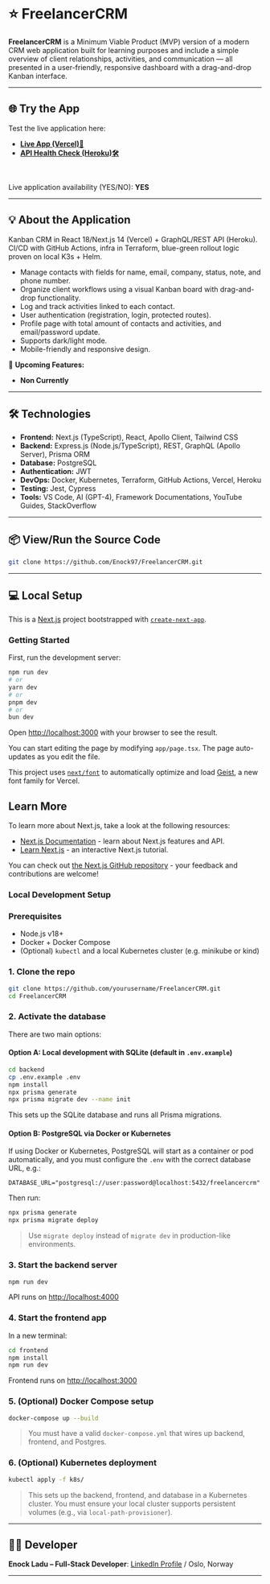 # ⭐ FreelancerCRM

**FreelancerCRM** is a Minimum Viable Product (MVP) version of a modern CRM web application built for learning purposes and include a simple overview of client relationships, activities, and communication — all presented in a user-friendly, responsive dashboard with a drag-and-drop Kanban interface.

---

## 🌐 Try the App

Test the live application here: 
- **[Live App (Vercel)🚀](https://freelancercrm-deployment.vercel.app)**
- **[API Health Check (Heroku)🛠️](https://freelancercrm-backend-838d0cf51a08.herokuapp.com/api/health)**

<br>

Live application availability (YES/NO): **YES**

---

## 💡 About the Application
Kanban CRM in React 18/Next.js 14 (Vercel) + GraphQL/REST API (Heroku). CI/CD with GitHub Actions, infra in Terraform, blue-green rollout logic proven on local K3s + Helm.

- Manage contacts with fields for name, email, company, status, note, and phone number.
- Organize client workflows using a visual Kanban board with drag-and-drop functionality.
- Log and track activities linked to each contact.
- User authentication (registration, login, protected routes).
- Profile page with total amount of contacts and activities, and email/password update.
- Supports dark/light mode.
- Mobile-friendly and responsive design.

🙏 **Upcoming Features:**
- **Non Currently**

---

## 🛠️ Technologies

- **Frontend:** Next.js (TypeScript), React, Apollo Client, Tailwind CSS
- **Backend:** Express.js (Node.js/TypeScript), REST, GraphQL (Apollo Server), Prisma ORM
- **Database:** PostgreSQL
- **Authentication:** JWT
- **DevOps:** Docker, Kubernetes, Terraform, GitHub Actions, Vercel, Heroku
- **Testing:** Jest, Cypress
- **Tools:** VS Code, AI (GPT-4), Framework Documentations, YouTube Guides, StackOverflow

---

## 📦 View/Run the Source Code

```sh
git clone https://github.com/Enock97/FreelancerCRM.git
```

---

## 💻 Local Setup

This is a [Next.js](https://nextjs.org) project bootstrapped with [`create-next-app`](https://nextjs.org/docs/app/api-reference/cli/create-next-app).

### Getting Started

First, run the development server:

```bash
npm run dev
# or
yarn dev
# or
pnpm dev
# or
bun dev
```

Open [http://localhost:3000](http://localhost:3000) with your browser to see the result.

You can start editing the page by modifying `app/page.tsx`. The page auto-updates as you edit the file.

This project uses [`next/font`](https://nextjs.org/docs/app/building-your-application/optimizing/fonts) to automatically optimize and load [Geist](https://vercel.com/font), a new font family for Vercel.

## Learn More

To learn more about Next.js, take a look at the following resources:

- [Next.js Documentation](https://nextjs.org/docs) - learn about Next.js features and API.
- [Learn Next.js](https://nextjs.org/learn) - an interactive Next.js tutorial.

You can check out [the Next.js GitHub repository](https://github.com/vercel/next.js/) - your feedback and contributions are welcome!

### Local Development Setup

### Prerequisites

- Node.js v18+
- Docker + Docker Compose
- (Optional) `kubectl` and a local Kubernetes cluster (e.g. minikube or kind)

### 1. Clone the repo

```bash
git clone https://github.com/yourusername/FreelancerCRM.git
cd FreelancerCRM
```

### 2. Activate the database

There are two main options:

#### Option A: Local development with SQLite (default in `.env.example`)

```bash
cd backend
cp .env.example .env
npm install
npx prisma generate
npx prisma migrate dev --name init
```

This sets up the SQLite database and runs all Prisma migrations.

#### Option B: PostgreSQL via Docker or Kubernetes

If using Docker or Kubernetes, PostgreSQL will start as a container or pod automatically, and you must configure the `.env` with the correct database URL, e.g.:

```
DATABASE_URL="postgresql://user:password@localhost:5432/freelancercrm"
```

Then run:

```bash
npx prisma generate
npx prisma migrate deploy
```

> Use `migrate deploy` instead of `migrate dev` in production-like environments.

### 3. Start the backend server

```bash
npm run dev
```

API runs on [http://localhost:4000](http://localhost:4000)

### 4. Start the frontend app

In a new terminal:

```bash
cd frontend
npm install
npm run dev
```

Frontend runs on [http://localhost:3000](http://localhost:3000)

### 5. (Optional) Docker Compose setup

```bash
docker-compose up --build
```

> You must have a valid `docker-compose.yml` that wires up backend, frontend, and Postgres.

### 6. (Optional) Kubernetes deployment

```bash
kubectl apply -f k8s/
```

> This sets up the backend, frontend, and database in a Kubernetes cluster. You must ensure your local cluster supports persistent volumes (e.g., via `local-path-provisioner`).

---


## 👨‍💻 Developer

**Enock Ladu – Full-Stack Developer**: [LinkedIn Profile](https://www.linkedin.com/in/enock-ladu-b56b0724b/) / Oslo, Norway

---
